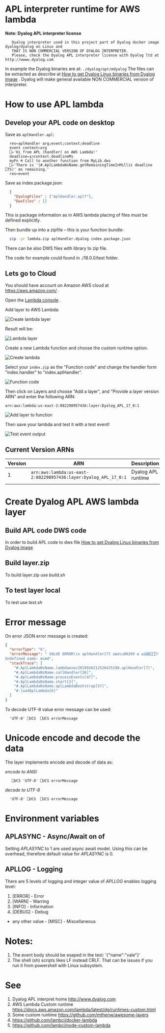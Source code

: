 # APL interpreter runtime for AWS lambda

**Note: Dyalog APL interpreter license**
```
   Dyalog interpreter used in this project part of Dyalog docker image   dyalog/dyalog on Linux and
   THAT IS NON COMMERCIAL VERSION OF DYALOG INTERPRETER.
   Please, check the Dyalog APL interpreter license with Dyalog ltd at http://wwww.dyalog.com
```

In example the Dyalog binaries are at: ```./dyalog/opt/mdyalog```
The files can be extracted as describe at [How to get Dyalog Linux binaries from Dyalog image](./GetDyalog.md) . Dyalog will make general available NON COMMERCIAL version of interpreter.

# How to use APL lambda
## Develop your APL code on desktop

Save as `aplHandler.apl`:

```apl
  res←aplHandler arg;event;context;deadline
  event context←arg
  ⎕←'Hi from APL (handler) on AWS Lambda!'
  deadline←⍎⊃context.deadlineMs
  myFn ⍝ Call to another function from MyLib.dws
  ⎕←'There is '(#.AplLambdaNsName.getRemainingTimeInMillis deadline ⎕TS)' ms remaining.'
  res←event
```

Save as index.package.json:
```json
  {
    "DyalogFiles" : ["AplHandler.aplf"],
    "DwsFiles" : []
  }
```
This is package information as in AWS lambda placing of files must be defined explicitly.

Then bundle up into a zipfile – this is your function bundle:

```sh
  zip -yr lambda.zip aplHandler.dyalog index.package.json 
```

There can be also DWS files with library to zip file.

The code for example could found in ./18.0.0/test folder.

## Lets go to Cloud
You should have account on Amazon AWS cloud at <https://aws.amazon.com/> .


Open the [Lambda console](https://console.aws.amazon.com/lambda) .

Add layer to AWS Lambda:

![Create lambda layer](https://github.com/mvranic/apl-lambda/blob/master/img/create_layer.png "Create lambda layer screenshot")

Result will be:

![Lambda layer](https://github.com/mvranic/apl-lambda/blob/master/img/layer.png "APL lambda layer screenshot")

Create a new Lambda function and choose the custom runtime option.

![Create lambda](https://github.com/mvranic/apl-lambda/blob/master/img/create.png "Create lambda screenshot")

Select your `index.zip` as the "Function code" and change the handler form "index.handler" to "index.aplHandler".

![Function code](https://github.com/mvranic/apl-lambda/blob/master/img/function_code.png "Function code setup screenshot")

Then click on Layers and choose "Add a layer", and "Provide a layer version ARN" and enter the following ARN:

```
arn:aws:lambda:us-east-2:882298957436:layer:Dyalog_APL_17_0:1
```

![Add layer to function](https://github.com/mvranic/apl-lambda/blob/master/img/add_function_layer.png "Function add layer setup screenshot")

Then save your lambda and test it with a test event! 

![Test event output](https://github.com/mvranic/apl-lambda/blob/master/img/log.png "Test event output screenshot")

## Current Version ARNs

| Version | ARN | Description |
| --- | --- | --- |
| 1 | `arn:aws:lambda:us-east-2:882298957436:layer:Dyalog_APL_17_0:1` | 	Dyalog APL runtime | 
| | |  |

# Create Dyalog APL AWS lambda layer
## Build APL code DWS code
In order to build APL code to dws file 
[How to get Dyalog Linux binaries from Dyalog image](./build-apllambda.md)

## Build layer.zip
To build layer.zip use *build.sh*

## To test layer local
To test use *test.sh*

# Error message

On error JSON error message is created:

```json
{
  "errorType": "6",
  "errorMessage": " VALUE ERROR\\n aplHandler[7] aæa\u0026∇ ⍺ ⍵⌶⌸⌸⍠⎕⍞⍤.⍨⍉⌽⍴⍴⍀∪∊⍒⍋æsæd\\n                                          ∧\\n
Undefined name: æsæd",
  "stackTrace": [
    "#.AplLambdaNsName.lambdaexec2019916212526435198.aplHandler[7]",
    "#.AplLambdaNsName.callHandler[26]",
    "#.AplLambdaNsName.processEvents[47]",
    "#.AplLambdaNsName.start[3]",
    "#.AplLambdaNsName.aplLambdaBootstrap[57]",
    "#.loadAplLambda[6]"
  ]
} 
```

To decode UTF-8 value error message can be used:
```apl
  'UTF-8' ⎕UCS  ⎕UCS errorMessage
```

# Unicode encode and decode the data
The layer implements encode and decode of data as:

*encode to ANSI*
```apl
   ⎕UCS 'UTF-8' ⎕UCS errorMessage
```

*decode to UTF-8*
```apl
  'UTF-8' ⎕UCS  ⎕UCS errorMessage
```

# Environment variables
## APLASYNC - Async/Await on of
Setting *APLASYNC* to 1 are used async await model. Using this can be overhead, therefore default value for *APLASYNC* is 0.

## APLLOG - Logging
There are 5 levels of logging and integer value of *APLLOG* enables logging level:
1. [ERROR] - Error
2. [WARN] - Warring
3. [INFO] - Information
4. [DEBUG] - Debug
- any other value - [MISC] - Miscellaneous

# Notes: 
1. The event body should be esaped in the test:
'{\"name\":\"vale\"}'
2. The shell (sh) scripts likes LF instead CRLF. That can be issues if you run it from powershell with Linux subsystem.

# See
1. Dyalog APL interpret home <http://www.dyalog.com>
2. AWS Lambda Custom runtime <https://docs.aws.amazon.com/lambda/latest/dg/runtimes-custom.html>
3. Some custom runtime <https://github.com/mthenw/awesome-layers>
4. <https://github.com/lambci/docker-lambda>
5. <https://github.com/lambci/node-custom-lambda>

